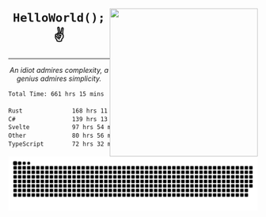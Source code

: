 <div text-align="center">
    <img src="https://i.imgur.com/h1q15Kt.gife" align="right" width="299" height="299">
    <h1 align="center"><code>HelloWorld();</code> ✌️</h1>
    <hr>
    <p align="center"><i>An idiot admires complexity, a genius admires simplicity.</i></p>
</div>

<!--START_SECTION:waka-->

```txt
Total Time: 661 hrs 15 mins

Rust              168 hrs 11 mins █████▓░░░░░░░░░░░░░░░░░░░   22.66 %
C#                139 hrs 13 mins ████▓░░░░░░░░░░░░░░░░░░░░   18.76 %
Svelte            97 hrs 54 mins  ███▒░░░░░░░░░░░░░░░░░░░░░   13.19 %
Other             80 hrs 56 mins  ██▓░░░░░░░░░░░░░░░░░░░░░░   10.91 %
TypeScript        72 hrs 32 mins  ██▒░░░░░░░░░░░░░░░░░░░░░░   09.77 %
```

<!--END_SECTION:waka-->

<picture>
  <source media="(prefers-color-scheme: dark)" srcset="https://raw.githubusercontent.com/Somfic/Somfic/main/github-contribution-grid-snake-dark.svg">
  <source media="(prefers-color-scheme: light)" srcset="https://raw.githubusercontent.com/Somfic/Somfic/main/github-contribution-grid-snake.svg">
  <img alt="github contribution grid snake animation" src="https://raw.githubusercontent.com/Somfic/Somfic/main/github-contribution-grid-snake.svg">
</picture>
